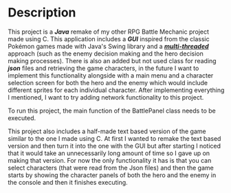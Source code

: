 # Description

This project is a ***Java*** remake of my other RPG Battle Mechanic project made using C. This application includes a ***GUI*** inspired from the classic Pokémon games made with Java's Swing library and a 
<ins>***multi-threaded***</ins> approach (such as the enemy decision making and the hero decision making processes). There is also an added but not used class for reading ***json*** files and retrieving 
the game characters, in the future I want to implement this functionality alongside with a main menu and a character selection screen for both the hero and the enemy which would include different sprites for
each individual character. After implementing everything I mentioned, I want to try adding network functionality to this project.

To run this project, the main function of the BattlePanel class needs to be executed.

This project also includes a half-made text based version of the game similar to the one I made using C. At first I wanted to remake the text based version and then turn it into the one with the GUI but after starting I noticed that it would take an unnecessarily long amount of time so I gave up on making that version. For now the only functionality it has is that you can select characters (that were read from the Json files) and then the game starts by showing the character panels of both the hero and the enemy in the console and then it finishes executing.
